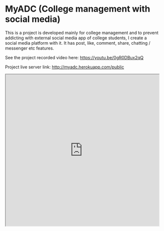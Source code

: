 # MyADC (College management with social media)

This is a project is developed mainly for college management and to prevent addicting with external social media app of college students, I create a social media platform with it. It has post, like, comment, share, chatting / messenger etc features.

See the project recorded video here: https://youtu.be/0gR0DBux2qQ

Project live server link: http://myadc.herokuapp.com/public

<iframe width="100%" height="500px" src="https://www.youtube.com/embed/0gR0DBux2qQ"></iframe>
